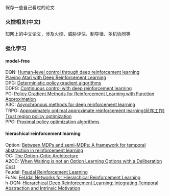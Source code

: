 保存一些自己看过的论文

### 火控相关(中文)
知网上的中文论文，涉及火控、威胁评估、制导律、多机协同等

### 强化学习
#### model-free
DQN: [Human-level control through deep reinforcement learning](https://gitee.com/yangshengqi/paper/blob/master/%E5%BC%BA%E5%8C%96%E5%AD%A6%E4%B9%A0/model-free/Human-level%20control%20through%20deep%20reinforcement%20learning(Nature).pdf)  
     [Playing Atari with Deep Reinforcement Learning](https://gitee.com/yangshengqi/paper/blob/master/%E5%BC%BA%E5%8C%96%E5%AD%A6%E4%B9%A0/model-free/Playing%20Atari%20with%20Deep%20Reinforcement%20Learning(ICML).pdf)  
DPG: [Deterministic policy gradient algorithms](https://gitee.com/yangshengqi/paper/blob/master/%E5%BC%BA%E5%8C%96%E5%AD%A6%E4%B9%A0/model-free/Deterministic%20policy%20gradient%20algorithms.pdf)  
DDPG: [Continuous control with deep reinforcement learning](https://gitee.com/yangshengqi/paper/blob/master/%E5%BC%BA%E5%8C%96%E5%AD%A6%E4%B9%A0/model-free/Continuous%20control%20with%20deep%20reinforcement%20learning.pdf)  
PG: [Policy Gradient Methods for Reinforcement Learning with Function Approximation](https://gitee.com/yangshengqi/paper/blob/master/%E5%BC%BA%E5%8C%96%E5%AD%A6%E4%B9%A0/model-free/Policy%20Gradient%20Methods%20for%20Reinforcement%20Learning%20with%20Function%20Approximation.pdf)  
A3C: [Asynchronous methods for deep reinforcement learning](https://gitee.com/yangshengqi/paper/blob/master/%E5%BC%BA%E5%8C%96%E5%AD%A6%E4%B9%A0/model-free/Asynchronous%20methods%20for%20deep%20reinforcement%20learning.pdf)  
TRPO: [Approximately optimal approximate reinforcement learning(前序工作)](https://gitee.com/yangshengqi/paper/blob/master/%E5%BC%BA%E5%8C%96%E5%AD%A6%E4%B9%A0/model-free/Approximately%20optimal%20approximate%20reinforcement%20learning.pdf)  
      [Trust region policy optimization](https://gitee.com/yangshengqi/paper/blob/master/%E5%BC%BA%E5%8C%96%E5%AD%A6%E4%B9%A0/model-free/Trust%20region%20policy%20optimization.pdf)  
PPO: [Proximal policy optimization algorithms](https://gitee.com/yangshengqi/paper/blob/master/%E5%BC%BA%E5%8C%96%E5%AD%A6%E4%B9%A0/model-free/Proximal%20policy%20optimization%20algorithms.pdf)  

#### hierachical reinforcement learning
Option: [Between MDPs and semi-MDPs: A framework for temporal abstraction in reinforcement learning](https://gitee.com/yangshengqi/paper/blob/master/%E5%BC%BA%E5%8C%96%E5%AD%A6%E4%B9%A0/hierachical%20reinforcement%20learning/Between%20MDPs%20and%20semi-MDPs:%0AA%20framework%20for%20temporal%20abstraction%0Ain%20reinforcement%20learning.pdf)  
OC: [The Option-Critic Architecture](https://gitee.com/yangshengqi/paper/blob/master/%E5%BC%BA%E5%8C%96%E5%AD%A6%E4%B9%A0/hierachical%20reinforcement%20learning/The%20Option-Critic%20Architecture.pdf)    
A2OC: [When Waiting is not an Option  Learning Options with a Deliberation Cost](https://gitee.com/yangshengqi/paper/blob/master/%E5%BC%BA%E5%8C%96%E5%AD%A6%E4%B9%A0/hierachical%20reinforcement%20learning/When%20Waiting%20is%20not%20an%20Option%20%20Learning%20Options%20with%20a%20Deliberation%20Cost.pdf)  
Feudal: [Feudal Reinforcement Learning](https://gitee.com/yangshengqi/paper/blob/master/%E5%BC%BA%E5%8C%96%E5%AD%A6%E4%B9%A0/hierachical%20reinforcement%20learning/Feudal%20Reinforcement%20Learning.pdf)  
FuNs: [FeUdal Networks for Hierarchical Reinforcement Learning](https://gitee.com/yangshengqi/paper/blob/master/%E5%BC%BA%E5%8C%96%E5%AD%A6%E4%B9%A0/hierachical%20reinforcement%20learning/FeUdal%20Networks%20for%20Hierarchical%20Reinforcement%20Learning.pdf)  
h-DQN: [Hierarchical Deep Reinforcement Learning: Integrating Temporal Abstraction and Intrinsic Motivation](https://gitee.com/yangshengqi/paper/blob/master/%E5%BC%BA%E5%8C%96%E5%AD%A6%E4%B9%A0/hierachical%20reinforcement%20learning/Hierarchical%20Deep%20Reinforcement%20Learning:%0AIntegrating%20Temporal%20Abstraction%20and%0AIntrinsic%20Motivation.pdf)  

